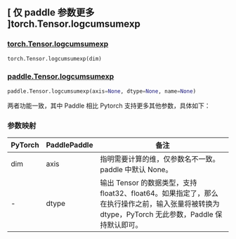 ## [ 仅 paddle 参数更多 ]torch.Tensor.logcumsumexp

### [torch.Tensor.logcumsumexp](https://pytorch.org/docs/stable/generated/torch.Tensor.logcumsumexp.html?highlight=logcumsumexp#torch.Tensor.logcumsumexp)

```python
torch.Tensor.logcumsumexp(dim)
```

### [paddle.Tensor.logcumsumexp](https://www.paddlepaddle.org.cn/documentation/docs/zh/develop/api/paddle/logcumsumexp_cn.html#logcumsumexp)

```python
paddle.Tensor.logcumsumexp(axis=None, dtype=None, name=None)
```

两者功能一致，其中 Paddle 相比 Pytorch 支持更多其他参数，具体如下：

### 参数映射

| PyTorch | PaddlePaddle | 备注                                                                                                                                           |
| ------- | ------------ | ---------------------------------------------------------------------------------------------------------------------------------------------- |
| dim     | axis         | 指明需要计算的维，仅参数名不一致。 paddle 中默认 None。                                                                                          |
| -       | dtype        | 输出 Tensor 的数据类型，支持 float32、float64。如果指定了，那么在执行操作之前，输入张量将被转换为 dtype，PyTorch 无此参数，Paddle 保持默认即可。 |
